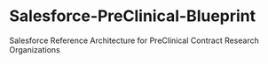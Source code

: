 # Salesforce-PreClinical-Blueprint
Salesforce Reference Architecture for PreClinical Contract Research Organizations 
